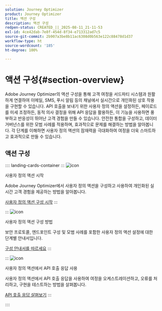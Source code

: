 ```yaml
---
solution: Journey Optimizer
product: Journey Optimizer
title: 액션 구성
description: 액션 구성
redpen-status: CREATED_||_2025-08-11_21-11-53
exl-id: 4ce42dab-7e8f-454d-8f34-e713312ad7c5
source-git-commit: 2b907a3be8b11ac6308d0b563e122c88478d1d37
workflow-type: ht
source-wordcount: '185'
ht-degree: 100%

---
```


# 액션 구성{#section-overview}

Adobe Journey Optimizer의 액션 구성을 통해 고객 여정을 서드파티 시스템과 원활하게 연결하여 이메일, SMS, 푸시 알림 등의 채널에서 실시간으로 개인화된 상호 작용을 구현할 수 있습니다. API 호출을 보내기 위한 사용자 정의 액션을 설정하든, 페이로드를 미세 조정하든, 동적 의사 결정을 위해 API 응답을 활용하든, 이 기능을 사용하면 풍부하고 반응성이 뛰어난 고객 경험을 만들 수 있습니다. 안전한 통합을 구성하고, 데이터 거버넌스를 위한 모범 사례를 적용하며, 효과적으로 문제를 해결하는 방법을 알아봅니다. 각 단계를 이해하면 사용자 정의 액션의 잠재력을 극대화하여 여정을 더욱 스마트하고 효과적으로 만들 수 있습니다.

## 액션 구성

:::: landing-cards-container
:::
![icon](https://cdn.experienceleague.adobe.com/icons/circle-play.svg?lang=ko)

사용자 정의 액션 시작

Adobe Journey Optimizer에서 사용자 정의 액션을 구성하고 사용하여 개인화된 실시간 고객 경험을 제공하는 방법을 알아봅니다.

[사용자 정의 액션 구성 시작](../using/action/action.md)
:::

:::
![icon](https://cdn.experienceleague.adobe.com/icons/gear.svg)

사용자 정의 액션 구성 방법

보안 프로토콜, 엔드포인트 구성 및 모범 사례를 포함한 사용자 정의 액션 설정에 대한 단계별 안내서입니다.

[구성 안내서를 따르세요](../using/action/about-custom-action-configuration.md)
:::

:::
![icon](https://cdn.experienceleague.adobe.com/icons/code-branch.svg)

사용자 정의 액션에서 API 호출 응답 사용

사용자 정의 액션에서 API 호출 응답을 사용하여 여정을 오케스트레이션하고, 오류를 처리하고, 구현을 테스트하는 방법을 살펴봅니다.

[API 호출 응답 살펴보기](../using/action/action-response.md)
:::

::::
